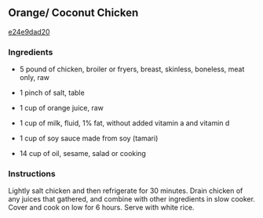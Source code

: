 ## Orange/ Coconut Chicken

[e24e9dad20](http://www.food.com/recipe/orange-coconut-chicken-447900)

### Ingredients

 - 5 pound of chicken, broiler or fryers, breast, skinless, boneless, meat only, raw

 - 1 pinch of salt, table

 - 1 cup of orange juice, raw

 - 1 cup of milk, fluid, 1% fat, without added vitamin a and vitamin d

 - 1 cup of soy sauce made from soy (tamari)

 - 14 cup of oil, sesame, salad or cooking

### Instructions

Lightly salt chicken and then refrigerate for 30 minutes. Drain chicken of any juices that gathered, and combine with other ingredients in slow cooker. Cover and cook on low for 6 hours. Serve with white rice.